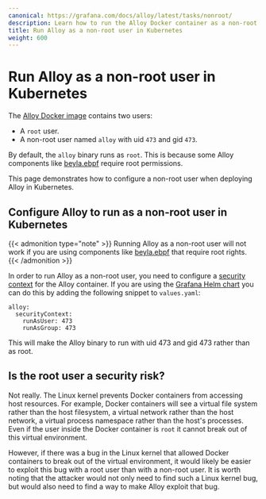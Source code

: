 ```yaml
---
canonical: https://grafana.com/docs/alloy/latest/tasks/nonroot/
description: Learn how to run the Alloy Docker container as a non-root user in Kubernetes
title: Run Alloy as a non-root user in Kubernetes
weight: 600
---
```


# Run Alloy as a non-root user in Kubernetes

The [Alloy Docker image] contains two users:

* A `root` user.
* A non-root user named `alloy` with uid `473` and gid `473`.

By default, the `alloy` binary runs as `root`. This is because some Alloy components like [beyla.ebpf] require root permissions.

This page demonstrates how to configure a non-root user when deploying Alloy in Kubernetes.

## Configure Alloy to run as a non-root user in Kubernetes

{{< admonition type="note" >}}
Running Alloy as a non-root user will not work if you are using components like [beyla.ebpf] that require root rights.
{{< /admonition >}}

In order to run Alloy as a non-root user, you need to configure a [security context] for the Alloy container. If you are using the [Grafana Helm chart] you can do this by adding the following snippet to `values.yaml`:

```
alloy:
  securityContext:
    runAsUser: 473
    runAsGroup: 473
```

This will make the Alloy binary to run with uid 473 and gid 473 rather than as root.

## Is the root user a security risk?

Not really. The Linux kernel prevents Docker containers from accessing host resources. For example, Docker containers will see a virtual file system rather than the host filesystem, a virtual network rather than the host network, a virtual process namespace rather than the host's processes. Even if the user inside the Docker container is `root` it cannot break out of this virtual environment.

However, if there was a bug in the Linux kernel that allowed Docker containers to break out of the virtual environment, it would likely be easier to exploit this bug with a root user than with a non-root user. It is worth noting that the attacker would not only need to find such a Linux kernel bug, but would also need to find a way to make Alloy exploit that bug.

[Alloy Docker image]: https://hub.docker.com/r/grafana/alloy
[beyla.ebpf]: ../../reference/components/beyla.ebpf
[security context]: https://kubernetes.io/docs/tasks/configure-pod-container/security-context/
[Grafana Helm chart]: https://grafana.com/docs/alloy/latest/tasks/configure/configure-kubernetes/#configure-the-helm-chart